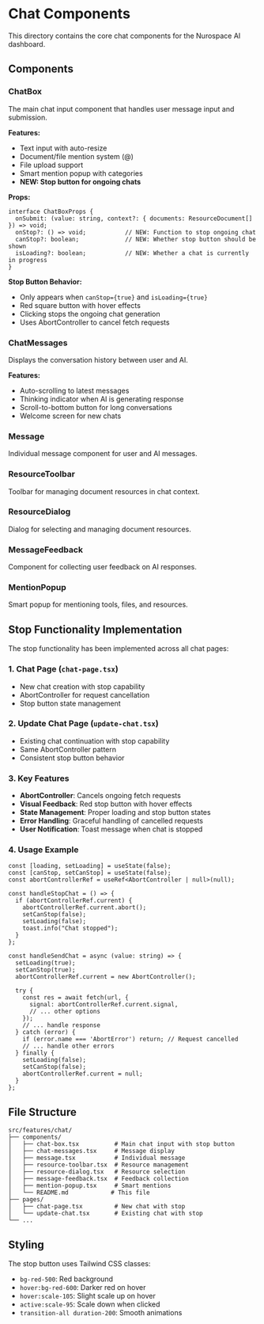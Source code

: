 # Chat Components

This directory contains the core chat components for the Nurospace AI dashboard.

## Components

### ChatBox
The main chat input component that handles user message input and submission.

**Features:**
- Text input with auto-resize
- Document/file mention system (@)
- File upload support
- Smart mention popup with categories
- **NEW: Stop button for ongoing chats**

**Props:**
```tsx
interface ChatBoxProps {
  onSubmit: (value: string, context?: { documents: ResourceDocument[] }) => void;
  onStop?: () => void;           // NEW: Function to stop ongoing chat
  canStop?: boolean;             // NEW: Whether stop button should be shown
  isLoading?: boolean;           // NEW: Whether a chat is currently in progress
}
```

**Stop Button Behavior:**
- Only appears when `canStop={true}` and `isLoading={true}`
- Red square button with hover effects
- Clicking stops the ongoing chat generation
- Uses AbortController to cancel fetch requests

### ChatMessages
Displays the conversation history between user and AI.

**Features:**
- Auto-scrolling to latest messages
- Thinking indicator when AI is generating response
- Scroll-to-bottom button for long conversations
- Welcome screen for new chats

### Message
Individual message component for user and AI messages.

### ResourceToolbar
Toolbar for managing document resources in chat context.

### ResourceDialog
Dialog for selecting and managing document resources.

### MessageFeedback
Component for collecting user feedback on AI responses.

### MentionPopup
Smart popup for mentioning tools, files, and resources.

## Stop Functionality Implementation

The stop functionality has been implemented across all chat pages:

### 1. Chat Page (`chat-page.tsx`)
- New chat creation with stop capability
- AbortController for request cancellation
- Stop button state management

### 2. Update Chat Page (`update-chat.tsx`)
- Existing chat continuation with stop capability
- Same AbortController pattern
- Consistent stop button behavior

### 3. Key Features
- **AbortController**: Cancels ongoing fetch requests
- **Visual Feedback**: Red stop button with hover effects
- **State Management**: Proper loading and stop button states
- **Error Handling**: Graceful handling of cancelled requests
- **User Notification**: Toast message when chat is stopped

### 4. Usage Example
```tsx
const [loading, setLoading] = useState(false);
const [canStop, setCanStop] = useState(false);
const abortControllerRef = useRef<AbortController | null>(null);

const handleStopChat = () => {
  if (abortControllerRef.current) {
    abortControllerRef.current.abort();
    setCanStop(false);
    setLoading(false);
    toast.info("Chat stopped");
  }
};

const handleSendChat = async (value: string) => {
  setLoading(true);
  setCanStop(true);
  abortControllerRef.current = new AbortController();
  
  try {
    const res = await fetch(url, {
      signal: abortControllerRef.current.signal,
      // ... other options
    });
    // ... handle response
  } catch (error) {
    if (error.name === 'AbortError') return; // Request cancelled
    // ... handle other errors
  } finally {
    setLoading(false);
    setCanStop(false);
    abortControllerRef.current = null;
  }
};
```

## File Structure
```
src/features/chat/
├── components/
│   ├── chat-box.tsx          # Main chat input with stop button
│   ├── chat-messages.tsx     # Message display
│   ├── message.tsx           # Individual message
│   ├── resource-toolbar.tsx  # Resource management
│   ├── resource-dialog.tsx   # Resource selection
│   ├── message-feedback.tsx  # Feedback collection
│   ├── mention-popup.tsx     # Smart mentions
│   └── README.md            # This file
├── pages/
│   ├── chat-page.tsx         # New chat with stop
│   └── update-chat.tsx       # Existing chat with stop
└── ...
```

## Styling
The stop button uses Tailwind CSS classes:
- `bg-red-500`: Red background
- `hover:bg-red-600`: Darker red on hover
- `hover:scale-105`: Slight scale up on hover
- `active:scale-95`: Scale down when clicked
- `transition-all duration-200`: Smooth animations

